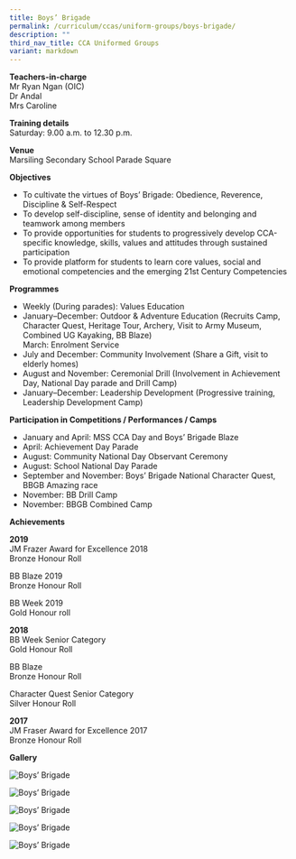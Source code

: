 ```yaml
---
title: Boys’ Brigade
permalink: /curriculum/ccas/uniform-groups/boys-brigade/
description: ""
third_nav_title: CCA Uniformed Groups
variant: markdown
---
```

**Teachers-in-charge**  
Mr Ryan Ngan (OIC) <br>
Dr Andal <br>
Mrs Caroline

**Training details**  
Saturday: 9.00 a.m. to 12.30 p.m.

**Venue**  
Marsiling Secondary School Parade Square

**Objectives**

*   To cultivate the virtues of Boys’ Brigade: Obedience, Reverence, Discipline &amp; Self-Respect
*   To develop self-discipline, sense of identity and belonging and teamwork among members
*   To provide opportunities for students to progressively develop CCA-specific knowledge, skills, values and attitudes through sustained participation
*   To provide platform for students to learn core values, social and emotional competencies and the emerging 21st Century Competencies

**Programmes**

*   Weekly (During parades): Values Education
*   January–December: Outdoor &amp; Adventure Education (Recruits Camp, Character Quest, Heritage Tour, Archery, Visit to Army Museum, Combined UG Kayaking, BB Blaze)  
    March: Enrolment Service
*   July and December: Community Involvement (Share a Gift, visit to elderly homes)
*   August and November: Ceremonial Drill (Involvement in Achievement Day, National Day parade and Drill Camp)
*   January–December:&nbsp;Leadership Development (Progressive training, Leadership Development Camp)

**Participation in Competitions / Performances / Camps**

*   January and April: MSS CCA Day and Boys’ Brigade Blaze
*   April: Achievement Day Parade
*   August: Community National Day Observant Ceremony
*   August: School National Day Parade
*   September and November: Boys’ Brigade National Character Quest, BBGB Amazing race
*   November: BB Drill Camp
*   November: BBGB Combined Camp

**Achievements**

**2019**  
JM Frazer Award for Excellence 2018  
Bronze Honour Roll

BB Blaze 2019  
Bronze Honour Roll

BB Week 2019  
Gold Honour roll

**2018**  
BB Week&nbsp;Senior Category  
Gold Honour Roll

BB Blaze  
Bronze Honour Roll

Character Quest&nbsp;Senior Category  
Silver Honour Roll

**2017**  
JM Fraser Award for Excellence 2017  
Bronze Honour Roll

**Gallery**

![Boys’ Brigade](/images/Boys’%20Brigade_1.jpg)

![Boys’ Brigade](/images/Boys’%20Brigade_2.jpg)

![Boys’ Brigade](/images/Boys’%20Brigade_3.jpg)

![Boys’ Brigade](/images/Boys’%20Brigade_4.jpg)

![Boys’ Brigade](/images/Boys’%20Brigade_5.jpg)